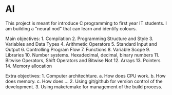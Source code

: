 # AI
This project is meant for introduce C programming to first year IT students. I am building a "neural nod" that can learn and identify colours. 

Main objectives:
	1. Compilation
	2. Programming Structure and Style
	3. Variables and Data Types
	4. Arithmetic Operators
	5. Standard Input and Output
	6. Controlling Program Flow
	7. Functions
	8. Variable Scope
	9. Libraries
	10. Number systems. Hexadecimal, decimal, binary numbers
	11. Bitwise Operators, Shift Operators and Bitwise Not
	12. Arrays
	13. Pointers
	14. Memory allocation
	 
Extra objectives:
	1. Computer architechture. 
		a. How does CPU work.
		b. How does memory.
		c. How does ...
	2. Using git/github for version control of the development.
	3. Using make/cmake for management of the build process.
